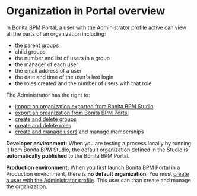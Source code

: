 # Organization in Portal overview

In Bonita BPM Portal, a user with the Administrator profile active can view all the parts of an organization including:

* the parent groups
* child groups
* the number and list of users in a group
* the manager of each user
* the email address of a user
* the date and time of the user's last login
* the roles created and the number of users with that role

The Administrator has the right to:

* [import an organization exported from Bonita BPM Studio](importexport-an-organization.md)
* [export an organization from Bonita BPM Portal](importexport-an-organization.md)
* [create and delete groups](group.md)
* [create and delete roles](role.md)
* [create and manage users](manage-a-user.md) and manage memberships

**Developer environment:** When you are testing a process locally by running it from Bonita BPM Studio, the default organization defined in the Studio is **automatically published** to the Bonita BPM Portal.

**Production environment:** When you first launch Bonita BPM Portal in a Production environment, there is **no default organization**. 
You must [create a user with the Administrator profile](first-steps-after-setup.md). This user can than create and manage the organization.